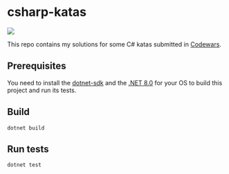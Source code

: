 # csharp-katas

![](https://www.codewars.com/users/besterboris/badges/micro)

This repo contains my solutions for some C# katas submitted in [Codewars](https://www.codewars.com).

## Prerequisites

You need to install the [dotnet-sdk](https://github.com/dotnet/sdk) and the [.NET 8.0](https://dotnet.microsoft.com/en-us/download/dotnet/8.0)
for your OS to build this project and run its tests.

## Build

```shell
dotnet build
```

## Run tests

```shell
dotnet test
```
